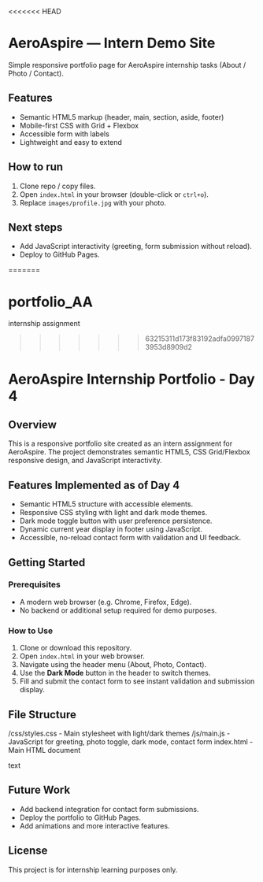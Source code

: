 <<<<<<< HEAD
# AeroAspire — Intern Demo Site

Simple responsive portfolio page for AeroAspire internship tasks (About / Photo / Contact).

## Features
- Semantic HTML5 markup (header, main, section, aside, footer)
- Mobile-first CSS with Grid + Flexbox
- Accessible form with labels
- Lightweight and easy to extend

## How to run
1. Clone repo / copy files.
2. Open `index.html` in your browser (double-click or `ctrl+o`).
3. Replace `images/profile.jpg` with your photo.

## Next steps
- Add JavaScript interactivity (greeting, form submission without reload).
- Deploy to GitHub Pages.

=======
# portfolio_AA
internship assignment
>>>>>>> 63215311d173f83192adfa09971873953d8909d2
# AeroAspire Internship Portfolio - Day 4

## Overview

This is a responsive portfolio site created as an intern assignment for AeroAspire. The project demonstrates semantic HTML5, CSS Grid/Flexbox responsive design, and JavaScript interactivity.

## Features Implemented as of Day 4

- Semantic HTML5 structure with accessible elements.
- Responsive CSS styling with light and dark mode themes.
- Dark mode toggle button with user preference persistence.
- Dynamic current year display in footer using JavaScript.
- Accessible, no-reload contact form with validation and UI feedback.

## Getting Started

### Prerequisites

- A modern web browser (e.g. Chrome, Firefox, Edge).
- No backend or additional setup required for demo purposes.

### How to Use

1. Clone or download this repository.
2. Open `index.html` in your web browser.
3. Navigate using the header menu (About, Photo, Contact).
4. Use the **Dark Mode** button in the header to switch themes.
5. Fill and submit the contact form to see instant validation and submission display.

## File Structure

/css/styles.css - Main stylesheet with light/dark themes
/js/main.js - JavaScript for greeting, photo toggle, dark mode, contact form
index.html - Main HTML document

text

## Future Work

- Add backend integration for contact form submissions.
- Deploy the portfolio to GitHub Pages.
- Add animations and more interactive features.

## License

This project is for internship learning purposes only.
